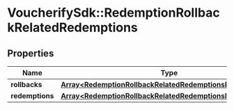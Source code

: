 # VoucherifySdk::RedemptionRollbackRelatedRedemptions

## Properties

| Name | Type | Description | Notes |
| ---- | ---- | ----------- | ----- |
| **rollbacks** | [**Array&lt;RedemptionRollbackRelatedRedemptionsRollbacksItem&gt;**](RedemptionRollbackRelatedRedemptionsRollbacksItem.md) |  | [optional] |
| **redemptions** | [**Array&lt;RedemptionRollbackRelatedRedemptionsItem&gt;**](RedemptionRollbackRelatedRedemptionsItem.md) |  | [optional] |

